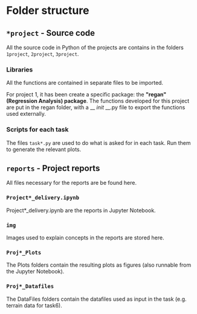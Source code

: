 # Folder structure

## `*project` - Source code
All the source code in Python of the projects are contains in the folders `1project`, `2project`, `3project`.

### Libraries
All the functions are contained in separate files to be imported.

For project 1, it has been create a specific package: the **"regan" (Regression Analysis) package**.
The functions developed for this project are put in the regan folder, with a __ _init_ __.py file to export the functions used externally.

### Scripts for each task
The files `task*.py` are used to do what is asked for in each task. Run them to generate the relevant plots. 


## `reports` - Project reports
All files necessary for the reports are be found here.

### `Project*_delivery.ipynb`
Project*_delivery.ipynb are the reports in Jupyter Notebook.

### `img`
Images used to explain concepts in the reports are stored here.

### `Proj*_Plots`
The Plots folders contain the resulting plots as figures (also runnable from the Jupyter Notebook).

### `Proj*_Datafiles`
The DataFiles folders contain the datafiles used as input in the task (e.g. terrain data for task6).
